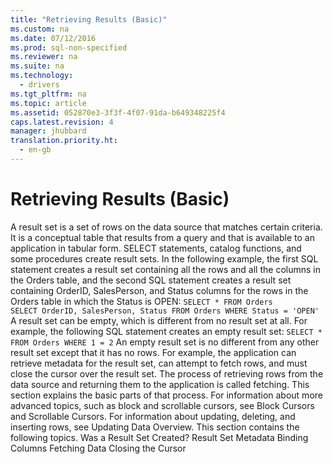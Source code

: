 ```yaml
---
title: "Retrieving Results (Basic)"
ms.custom: na
ms.date: 07/12/2016
ms.prod: sql-non-specified
ms.reviewer: na
ms.suite: na
ms.technology: 
  - drivers
ms.tgt_pltfrm: na
ms.topic: article
ms.assetid: 052870e3-3f3f-4f07-91da-b649348225f4
caps.latest.revision: 4
manager: jhubbard
translation.priority.ht: 
  - en-gb
---
```

# Retrieving Results (Basic)
<?xml version="1.0" encoding="utf-8"?>
<developerConceptualDocument xmlns="http://ddue.schemas.microsoft.com/authoring/2003/5" xmlns:xlink="http://www.w3.org/1999/xlink" xmlns:xsi="http://www.w3.org/2001/XMLSchema-instance" xsi:schemaLocation="http://ddue.schemas.microsoft.com/authoring/2003/5 http://dduestorage.blob.core.windows.net/ddueschema/developer.xsd">
  <introduction>
    <para>A <legacyItalic>result set</legacyItalic> is a set of rows on the data source that matches certain criteria. It is a conceptual table that results from a query and that is available to an application in tabular form. <legacyBold>SELECT</legacyBold> statements, catalog functions, and some procedures create result sets. In the following example, the first SQL statement creates a result set containing all the rows and all the columns in the Orders table, and the second SQL statement creates a result set containing OrderID, SalesPerson, and Status columns for the rows in the Orders table in which the Status is OPEN:</para>
    <code>SELECT * FROM Orders
SELECT OrderID, SalesPerson, Status FROM Orders WHERE Status = 'OPEN'</code>
    <para>A result set can be empty, which is different from no result set at all. For example, the following SQL statement creates an empty result set:</para>
    <code>SELECT * FROM Orders WHERE 1 = 2</code>
    <para>An empty result set is no different from any other result set except that it has no rows. For example, the application can retrieve metadata for the result set, can attempt to fetch rows, and must close the cursor over the result set.</para>
    <para>The process of retrieving rows from the data source and returning them to the application is called <legacyItalic>fetching</legacyItalic>. This section explains the basic parts of that process. For information about more advanced topics, such as block and scrollable cursors, see <legacyLink xlink:href="1a92b5d8-7c6e-4ce5-8c99-600a387026aa">Block Cursors</legacyLink> and <legacyLink xlink:href="2c8a5f50-9b37-452f-8160-05f42bc4d97e">Scrollable Cursors</legacyLink>. For information about updating, deleting, and inserting rows, see <legacyLink xlink:href="062036a4-cda6-4aaa-9765-f1ec3e0b31b1">Updating Data Overview</legacyLink>.</para>
    <para>This section contains the following topics.  </para>
    <list class="bullet">
      <listItem>
        <para>             <legacyLink xlink:href="4a83b8cb-2d57-4e64-b497-80bd587ee1f9">Was a Result Set Created?</legacyLink>           </para>
      </listItem>
      <listItem>
        <para>             <legacyLink xlink:href="6d134515-e34d-4563-96d7-8ad7714818fd">Result Set Metadata</legacyLink>           </para>
      </listItem>
      <listItem>
        <para>             <legacyLink xlink:href="c4407694-c8e1-4b0b-a39d-b007e6c3b54d">Binding Columns</legacyLink>           </para>
      </listItem>
      <listItem>
        <para>             <legacyLink xlink:href="04a1efc1-0a46-42f9-8c4e-9f063740dd8a">Fetching Data</legacyLink>           </para>
      </listItem>
      <listItem>
        <para>             <legacyLink xlink:href="4f19bf5e-6d8c-40ae-a975-cfd62a0790ec">Closing the Cursor</legacyLink>           </para>
      </listItem>
    </list>
  </introduction>
  <relatedTopics />
</developerConceptualDocument>